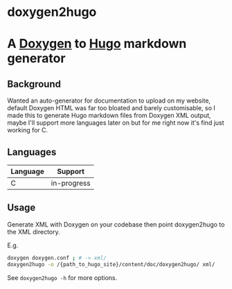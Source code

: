 # doxygen2hugo
# A [Doxygen](https://doxygen.nl/) to [Hugo](https://gohugo.io/) markdown generator

## Background
Wanted an auto-generator for documentation to upload on my website, default Doxygen HTML was far too bloated and barely customisable, so I made this to generate Hugo markdown files from Doxygen XML output, maybe I'll support more languages later on but for me right now it's find just working for C.

## Languages 
| Language | Support |
| -------- | ------- |
| C        | in-progress |
## Usage
Generate XML with Doxygen on your codebase then point doxygen2hugo to the XML directory.

E.g.
```bash
doxygen doxygen.conf ; # -> xml/
doxygen2hugo -o /{path_to_hugo_site}/content/doc/doxygen2hugo/ xml/
```

See `doxygen2hugo -h` for more options.
